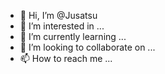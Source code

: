 - 👋 Hi, I’m @Jusatsu
- 👀 I’m interested in ...
- 🌱 I’m currently learning ...
- 💞️ I’m looking to collaborate on ...
- 📫 How to reach me ...

<!---
Jusatsu/Jusatsu is a ✨ special ✨ repository because its `README.md` (this file) appears on your GitHub profile.
You can click the Preview link to take a look at your changes.
--->

